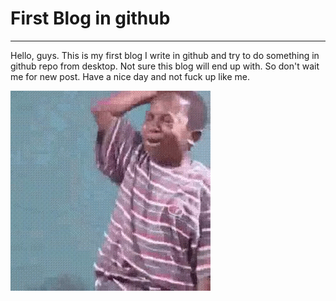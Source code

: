 # First Blog in github
_____________________________
Hello, guys. This is my first blog I write in github and try to do something in github repo from desktop. 
Not sure this blog will end up with.
So don't wait me for new post.
Have a nice day and not fuck up like me. 

![depressing](assets/img/a3093c1f3b859a41e01935cc9db46121.gif)
